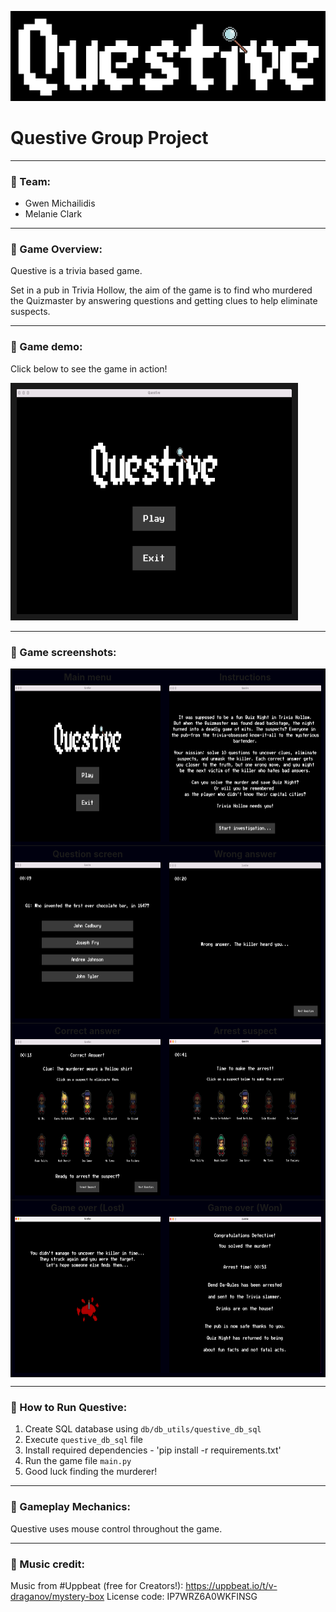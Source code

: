 ![questive_logo_black_bg.png](assets/images/readme_imgs/questive_logo_black_bg.png)

# **Questive Group Project**

***

### 🔎 Team:

+ Gwen Michailidis
+ Melanie Clark

***

### 🔎 Game Overview:

Questive is a trivia based game.

Set in a pub in Trivia Hollow, the aim of the game is to find who murdered the Quizmaster by answering questions and
getting clues to help eliminate suspects.

***

### 🔎 Game demo:

Click below to see the game in action!

<a href="https://www.youtube.com/watch?v=iBGFMvSD3pY
" target="_blank"><img src="assets/images/readme_imgs/questive_main_menu.png"
alt="Questive Demo" width="440" height="360" border="10" /></a>

***

### 🔎 Game screenshots:

<table bgcolor="#00000F">
    <tbody>
        <tr>	
            <th>Main menu</th>
            <th>Instructions</th></tr>
        <tr>         
            <td><img src="assets/images/readme_imgs/questive_main_menu.png" alt="Questive Main menu" width="400" height="250"></td>
            <td><img src="assets/images/readme_imgs/instructions.png" alt="Questive Instructions" width="400" height="250"></td></tr>
        <tr>	
            <th>Question screen</th>
            <th>Wrong answer</th></tr>
        <tr>         
            <td><img src="assets/images/readme_imgs/question_screen.png" alt="Question screen" width="400" height="250"></td>
            <td><img src="assets/images/readme_imgs/wrong_answer.png" alt="Wrong answer" width="400" height="250"></td></tr>
        <tr>
            <th>Correct answer</th>
            <th>Arrest suspect</th></tr>            
        <tr>
            <td><img src="assets/images/readme_imgs/correct_answer_eliminate.png" alt="Correct answer screen" width="400" height="250"></td>
            <td><img src="assets/images/readme_imgs/arrest_suspect.png" alt="Arrest Suspect Screen" width="400" height="250"></td></tr>
        <tr>
            <th>Game over (Lost)</th>
            <th>Game over (Won)</th></tr>            
        <tr>
            <td><img src="assets/images/readme_imgs/game_lost.png" alt="Game over (Lost)" width="400" height="250"></td>
            <td><img src="assets/images/readme_imgs/game_won.png" alt="Game over (won)" width="400" height="250"></td></tr>
</tbody></table>


***

### 🔎 How to Run Questive:

1. Create SQL database using `db/db_utils/questive_db_sql`
2. Execute `questive_db_sql` file
3. Install required dependencies - 'pip install -r requirements.txt'
4. Run the game file `main.py`
5. Good luck finding the murderer!

***

### 🔎 Gameplay Mechanics:

Questive uses mouse control throughout the game.
***

### 🔎 Music credit:

Music from #Uppbeat (free for Creators!):
https://uppbeat.io/t/v-draganov/mystery-box
License code: IP7WRZ6A0WKFINSG

